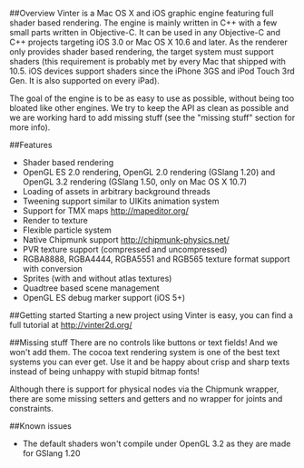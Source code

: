 ##Overview
Vinter is a Mac OS X and iOS graphic engine featuring full shader based rendering. The engine is mainly written in C++ with a few small parts written in Objective-C. It can be used in any Objective-C and C++ projects targeting iOS 3.0 or Mac OS X 10.6 and later. As the renderer only provides shader based rendering, the target system must support shaders (this requirement is probably met by every Mac that shipped with 10.5. iOS devices support shaders since the iPhone 3GS and iPod Touch 3rd Gen. It is also supported on every iPad).

The goal of the engine is to be as easy to use as possible, without being too bloated like other engines. We try to keep the API as clean as possible and we are working hard to add missing stuff (see the "missing stuff" section for more info).

##Features
- Shader based rendering
- OpenGL ES 2.0 rendering, OpenGL 2.0 rendering (GSlang 1.20) and OpenGL 3.2 rendering (GSlang 1.50, only on Mac OS X 10.7)
- Loading of assets in arbitrary background threads
- Tweening support similar to UIKits animation system
- Support for TMX maps <http://mapeditor.org/>
- Render to texture
- Flexible particle system
- Native Chipmunk support <http://chipmunk-physics.net/>
- PVR texture support (compressed and uncompressed)
- RGBA8888, RGBA4444, RGBA5551 and RGB565 texture format support with conversion
- Sprites (with and without atlas textures)
- Quadtree based scene management
- OpenGL ES debug marker support (iOS 5+)

##Getting started
Starting a new project using Vinter is easy, you can find a full tutorial at <http://vinter2d.org/>

##Missing stuff
There are no controls like buttons or text fields! And we won't add them. The cocoa text rendering system is one of the best text systems you can ever get. Use it and be happy about crisp and sharp texts instead of being unhappy with stupid bitmap fonts!

Although there is support for physical nodes via the Chipmunk wrapper, there are some missing setters and getters and no wrapper for joints and constraints.

##Known issues
- The default shaders won't compile under OpenGL 3.2 as they are made for GSlang 1.20
